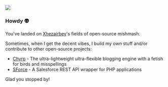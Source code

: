 <!--
**xhezairbey/xhezairbey** is a ✨ _special_ ✨ repository because its `README.md` (this file) appears on your GitHub profile.

Here are some ideas to get you started:

- 🔭 I’m currently working on ...
- 🌱 I’m currently learning ...
- 👯 I’m looking to collaborate on ...
- 🤔 I’m looking for help with ...
- 💬 Ask me about ...
- 📫 How to reach me: ...
- 😄 Pronouns: ...
- ⚡ Fun fact: ...
-->
![](https://github.com/xhezairibey/xhezairibey/blob/master/banner.jpeg)

### Howdy 👽

You've landed on [Xhezairbey](https://xhezairi.com)'s fields of open-source mishmash.

Sometimes, when I get the decent vibes, I build my own stuff and/or contribute to other open-source projects:

- [Chyrp](https://github.com/chyrp/chyrp) - The ultra-lightweight ultra-flexible blogging engine with a fetish for birds and misspellings
- [SForce](https://github.com/xhezairbey/sforce-rest-api-php) - A Salesforce REST API wrapper for PHP applications

<!--I also co-organise [monthly user group events](https://twitter.com/@xhezairbey) on Twitter in the cities of Antwerp and Ghent. And I co-organise the [Full Stack Europe](https://fullstackeurope.com/) conference here in Antwerp.-->

Glad you stopped by!
